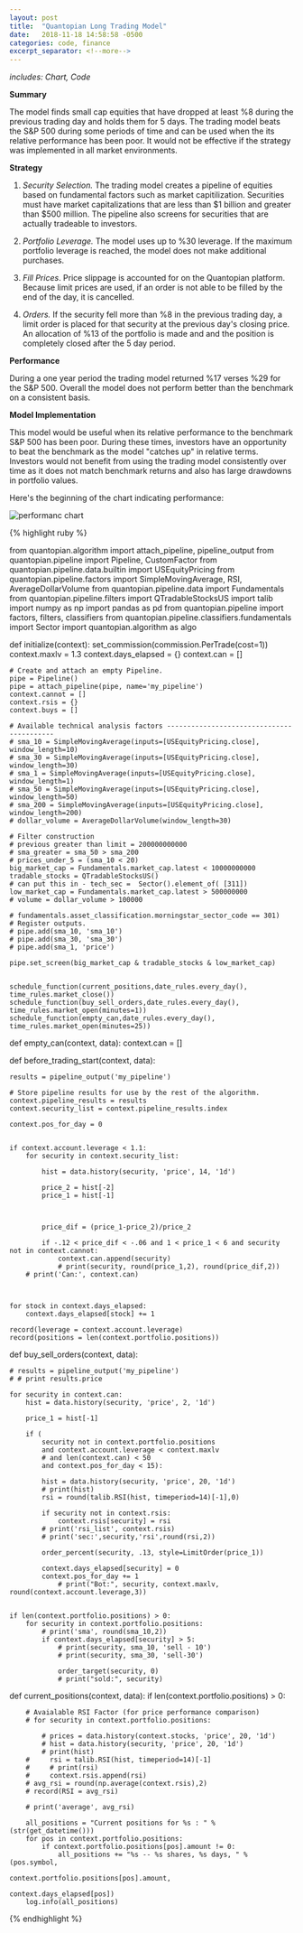 ```yaml
---
layout: post
title:  "Quantopian Long Trading Model"
date:   2018-11-18 14:58:58 -0500
categories: code, finance
excerpt_separator: <!--more-->
---
```


*includes: Chart, Code* 

**Summary**

 The model finds small cap equities that have dropped at least %8 during the previous trading day and holds them for 5 days.  The trading model beats the S&P 500 during some periods of time and can be used when the its relative performance has been poor.  It would not be effective if the strategy was implemented in all market environments.   

**Strategy**

1.  *Security Selection.* The trading model creates a pipeline of equities based on fundamental factors such as market capitilization.  Securities must have market capitalizations that are less than $1 billion and greater than $500 million.  The pipeline also screens for securities that are actually tradeable to investors.     

2.  *Portfolio Leverage.* The model uses up to %30 leverage.  If the maximum portfolio leverage is reached, the model does not make additional purchases.  

3.  *Fill Prices*.  Price slippage is accounted for on the Quantopian platform.  Because limit prices are used, if an order is not able to be filled by the end of the day, it is cancelled.  

4.  *Orders.*  If the security fell more than %8 in the previous trading day, a limit order is placed for that security at the previous day's closing price.  An allocation of %13 of the portfolio is made and and the position is completely closed after the 5 day period.   

**Performance**

During a one year period the trading model returned %17 verses %29 for the S&P 500.  Overall the model does not perform better than the benchmark on a consistent basis.   

**Model Implementation**

This model would be useful when its relative performance to the benchmark S&P 500 has been poor.  During these times, investors have an opportunity to beat the benchmark as the model "catches up" in relative terms.  Investors would not benefit from using the trading model consistently over time as it does not match benchmark returns and also has large drawdowns in portfolio values.     


Here's the beginning of the chart indicating performance:  



![performanc chart](/assets/Quantopian.blog.shot.JPG)



{% highlight ruby %}

from quantopian.algorithm import attach_pipeline, pipeline_output
from quantopian.pipeline import Pipeline, CustomFactor
from quantopian.pipeline.data.builtin import USEquityPricing
from quantopian.pipeline.factors import SimpleMovingAverage, RSI, AverageDollarVolume
from quantopian.pipeline.data import Fundamentals
from quantopian.pipeline.filters import QTradableStocksUS
import talib
import numpy as np
import pandas as pd
from quantopian.pipeline import factors, filters, classifiers
from quantopian.pipeline.classifiers.fundamentals import Sector
import quantopian.algorithm as algo


def initialize(context):
    set_commission(commission.PerTrade(cost=1))
    context.maxlv = 1.3
    context.days_elapsed = {}
    context.can = []
    
    # Create and attach an empty Pipeline.
    pipe = Pipeline()
    pipe = attach_pipeline(pipe, name='my_pipeline')
    context.cannot = []
    context.rsis = {}
    context.buys = []
    
    # Available technical analysis factors ------------------------------------------ 
    # sma_10 = SimpleMovingAverage(inputs=[USEquityPricing.close], window_length=10)
    # sma_30 = SimpleMovingAverage(inputs=[USEquityPricing.close], window_length=30)
    # sma_1 = SimpleMovingAverage(inputs=[USEquityPricing.close], window_length=1)
    # sma_50 = SimpleMovingAverage(inputs=[USEquityPricing.close], window_length=50)
    # sma_200 = SimpleMovingAverage(inputs=[USEquityPricing.close], window_length=200)
    # dollar_volume = AverageDollarVolume(window_length=30)
    
    # Filter construction
    # previous greater than limit = 200000000000
    # sma_greater = sma_50 > sma_200
    # prices_under_5 = (sma_10 < 20)
    big_market_cap = Fundamentals.market_cap.latest < 10000000000
    tradable_stocks = QTradableStocksUS() 
    # can put this in - tech_sec =  Sector().element_of( [311])
    low_market_cap = Fundamentals.market_cap.latest > 500000000
    # volume = dollar_volume > 100000

    # fundamentals.asset_classification.morningstar_sector_code == 301)
    # Register outputs.
    # pipe.add(sma_10, 'sma_10')
    # pipe.add(sma_30, 'sma_30')
    # pipe.add(sma_1, 'price')

    pipe.set_screen(big_market_cap & tradable_stocks & low_market_cap)
    

    schedule_function(current_positions,date_rules.every_day(), time_rules.market_close())
    schedule_function(buy_sell_orders,date_rules.every_day(), time_rules.market_open(minutes=1))
    schedule_function(empty_can,date_rules.every_day(), time_rules.market_open(minutes=25))

    
def empty_can(context, data):
    context.can = []
    
   
def before_trading_start(context, data):

    results = pipeline_output('my_pipeline')

    # Store pipeline results for use by the rest of the algorithm.
    context.pipeline_results = results
    context.security_list = context.pipeline_results.index
    
    context.pos_for_day = 0


    if context.account.leverage < 1.1:    
        for security in context.security_list:
    
            hist = data.history(security, 'price', 14, '1d')

            price_2 = hist[-2]
            price_1 = hist[-1]
            
            
            
            price_dif = (price_1-price_2)/price_2

            if -.12 < price_dif < -.06 and 1 < price_1 < 6 and security not in context.cannot:
                context.can.append(security)
                # print(security, round(price_1,2), round(price_dif,2))   
        # print('Can:', context.can)  
   


    for stock in context.days_elapsed:
        context.days_elapsed[stock] += 1
    
    record(leverage = context.account.leverage)
    record(positions = len(context.portfolio.positions))
    
def buy_sell_orders(context, data):  
    
    # results = pipeline_output('my_pipeline')
    # # print results.price

    for security in context.can:
        hist = data.history(security, 'price', 2, '1d')

        price_1 = hist[-1]

        if (
            security not in context.portfolio.positions
            and context.account.leverage < context.maxlv
            # and len(context.can) < 50
            and context.pos_for_day < 15):

            hist = data.history(security, 'price', 20, '1d')
            # print(hist)
            rsi = round(talib.RSI(hist, timeperiod=14)[-1],0)
            
            if security not in context.rsis:
                context.rsis[security] = rsi
            # print('rsi_list', context.rsis)
            # print('sec:',security,'rsi',round(rsi,2))
            
            order_percent(security, .13, style=LimitOrder(price_1))
            
            context.days_elapsed[security] = 0
            context.pos_for_day += 1
                # print("Bot:", security, context.maxlv, round(context.account.leverage,3))
            

    if len(context.portfolio.positions) > 0:    
        for security in context.portfolio.positions:
            # print('sma', round(sma_10,2))
            if context.days_elapsed[security] > 5:
                # print(security, sma_10, 'sell - 10')
                # print(security, sma_30, 'sell-30')

                order_target(security, 0)
                # print("sold:", security)

def current_positions(context, data):
    if len(context.portfolio.positions) > 0: 
        
        # Avaialable RSI Factor (for price performance comparison)
        # for security in context.portfolio.positions:
            
            # prices = data.history(context.stocks, 'price', 20, '1d')
            # hist = data.history(security, 'price', 20, '1d')
            # print(hist)
        #     rsi = talib.RSI(hist, timeperiod=14)[-1]
        #     # print(rsi)
        #     context.rsis.append(rsi) 
        # avg_rsi = round(np.average(context.rsis),2)
        # record(RSI = avg_rsi)
    
        # print('average', avg_rsi)
        
        all_positions = "Current positions for %s : " % (str(get_datetime()))  
        for pos in context.portfolio.positions:  
            if context.portfolio.positions[pos].amount != 0:  
                all_positions += "%s -- %s shares, %s days, " % (pos.symbol,                                  
                                                                 context.portfolio.positions[pos].amount,
                                                                 context.days_elapsed[pos])  
        log.info(all_positions)

{% endhighlight %}

